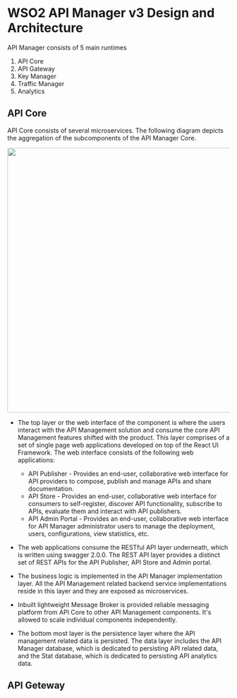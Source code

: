 # WSO2 API Manager v3 Design and Architecture

API Manager consists of 5 main runtimes

1. API Core
1. API Gateway
1. Key Manager
1. Traffic Manager
1. Analytics

## API Core

API Core consists of several microservices. The following diagram depicts the aggregation of the subcomponents of the API Manager Core.

<img src="https://github.com/lakwarus/product-apim/raw/master/docs/design/images/API-Core.png" width="600">

- The top layer or the web interface of the component is where the users interact with the API Management solution and consume the core API Management features shifted with the product. This layer comprises of a set of single page web applications developed on top of the React UI Framework. The web interface consists of the following web applications:
  - API Publisher - Provides an end-user, collaborative web interface for API providers to compose, publish and manage APIs and share documentation.
  - API Store - Provides an end-user, collaborative web interface for consumers to self-register, discover API functionality, subscribe to APIs, evaluate them and interact with API publishers.
  - API Admin Portal - Provides an end-user, collaborative web interface for API Manager administrator users to manage the deployment, users, configurations, view statistics, etc.

- The web applications consume the RESTful API layer underneath, which is written using swagger 2.0.0. The REST API layer provides a distinct set of REST APIs for the API Publisher, API Store and Admin portal.  
- The business logic is implemented in the API Manager implementation layer. All the API Management related backend service implementations reside in this layer and they are exposed as microservices.  
- Inbuilt lightweight Message Broker is provided reliable messaging platform from API Core to other API Management components. It's allowed to scale individual components independently.
- The bottom most layer is the persistence layer where the API management related data is persisted. The data layer includes the API Manager database, which is dedicated to persisting API related data, and the Stat database, which is dedicated to persisting API analytics data.


## API Geteway




 
